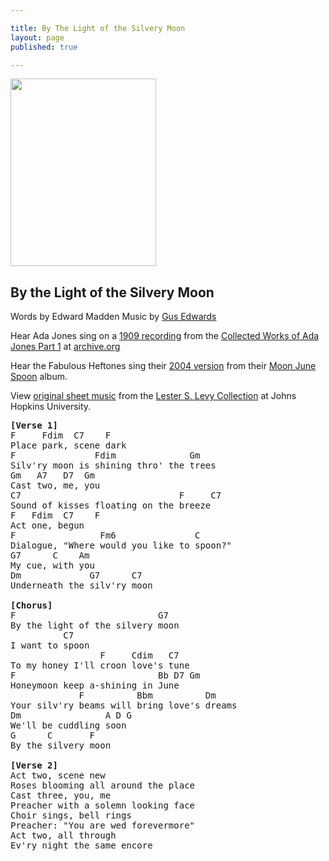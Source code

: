```yaml
---

title: By The Light of the Silvery Moon
layout: page
published: true

---
```

  <div class="content">
<a 
href="http://levysheetmusic.mse.jhu.edu/cgi-bin/display.cgi?id=145.108.000;pages=4;range=0-3
"><img src="../images/words/by_the_light_of_the_silvery_moon.jpg" width=233 height=300 class="illustration"></a>
<h2>By the Light of the Silvery Moon</h2>
Words by Edward Madden
Music by <a  href="http://en.wikipedia.org/wiki/Gus_Edwards_(songwriter)">Gus Edwards</a>

Hear Ada Jones sing on a <a href="http://www.archive.org/download/AdaJones_part1/AdaJones-BytheLightoftheSilveryMoon.mp3
">1909 recording</a> 
from the <a href="http://www.archive.org/audio/audio-details-db.php?collection=78rpms&collectionid=AdaJones_part1">Collected Works of Ada Jones Part 1</a>
at <a href="http://www.archive.org">archive.org</a>

Hear the Fabulous Heftones sing their <a href="../moon/by_the_light_of_the_silvery_moon.mp3">2004 version</a> 
from their <a href="../moon/index.html">Moon June Spoon</a> album.

View <a href="http://levysheetmusic.mse.jhu.edu/cgi-bin/display.cgi?id=145.108.000;pages=4;range=0-3">original sheet music</a> from the 
<a href="http://levysheetmusic.mse.jhu.edu/">Lester S. Levy Collection</a> at Johns Hopkins University.
<br clear=left>

<pre>
<b>[Verse 1]</b>
F     Fdim  C7    F   
Place park, scene dark
F               Fdim              Gm 
Silv'ry moon is shining thro' the trees
Gm   A7   D7  Gm
Cast two, me, you
C7                              F     C7    
Sound of kisses floating on the breeze
F   Fdim  C7    F   
Act one, begun
F                Fm6               C
Dialogue, "Where would you like to spoon?"
G7      C    Am
My cue, with you
Dm             G7      C7
Underneath the silv'ry moon

<b>[Chorus]</b>
F                           G7
By the light of the silvery moon
          C7
I want to spoon
                 F     Cdim   C7
To my honey I'll croon love's tune
F                           Bb D7 Gm
Honeymoon keep a-shining in June
             F          Bbm          Dm
Your silv'ry beams will bring love's dreams
Dm                A D G
We'll be cuddling soon
G      C       F
By the silvery moon

<b>[Verse 2]</b>
Act two, scene new
Roses blooming all around the place
Cast three, you, me
Preacher with a solemn looking face
Choir sings, bell rings
Preacher: "You are wed forevermore"
Act two, all through
Ev'ry night the same encore
</pre>
